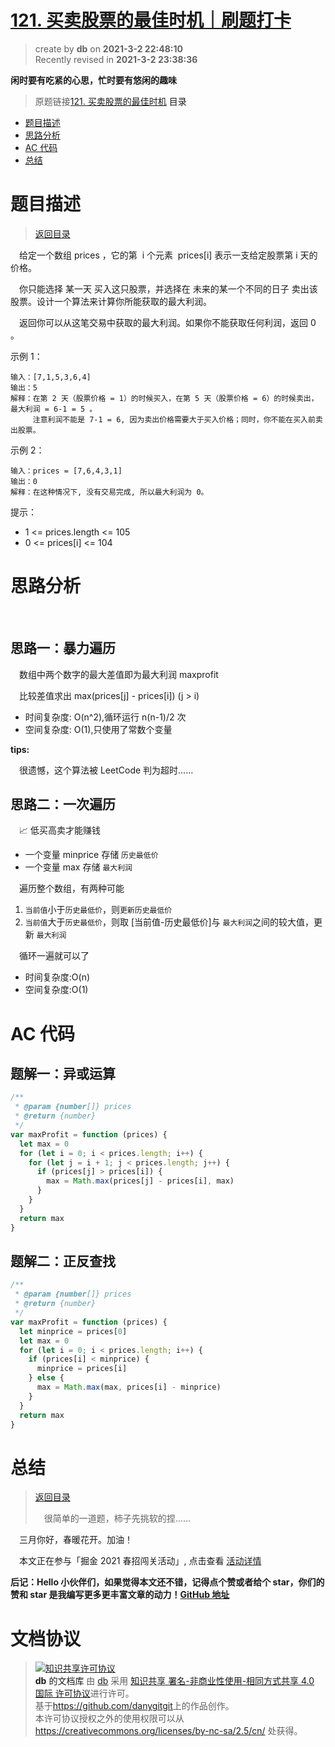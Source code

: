 # [121. 买卖股票的最佳时机｜刷题打卡](https://github.com/danygitgit/document-library)

> create by **db** on **2021-3-2 22:48:10**  
> Recently revised in **2021-3-2 23:38:36**

**闲时要有吃紧的心思，忙时要有悠闲的趣味**

> 原题链接[121. 买卖股票的最佳时机](https://leetcode-cn.com/problems/best-time-to-buy-and-sell-stock/)
> <a id="catalog">目录</a>

- [题目描述](#preface)
- [思路分析](#main-body)
- [AC 代码](#main-body2)
- [总结](#summary)

# <a  id="preface">题目描述</a>

> [返回目录](#catalog)

&emsp;给定一个数组 prices ，它的第  i 个元素  prices[i] 表示一支给定股票第 i 天的价格。

&emsp;你只能选择 某一天 买入这只股票，并选择在 未来的某一个不同的日子 卖出该股票。设计一个算法来计算你所能获取的最大利润。

&emsp;返回你可以从这笔交易中获取的最大利润。如果你不能获取任何利润，返回 0 。

示例 1：

```
输入：[7,1,5,3,6,4]
输出：5
解释：在第 2 天（股票价格 = 1）的时候买入，在第 5 天（股票价格 = 6）的时候卖出，最大利润 = 6-1 = 5 。
     注意利润不能是 7-1 = 6, 因为卖出价格需要大于买入价格；同时，你不能在买入前卖出股票。
```

示例 2：

```
输入：prices = [7,6,4,3,1]
输出：0
解释：在这种情况下, 没有交易完成, 所以最大利润为 0。
```

提示：

- 1 <= prices.length <= 105
- 0 <= prices[i] <= 104

# <a  id="main-body">思路分析</a>

&emsp;

## 思路一：暴力遍历

&emsp;数组中两个数字的最大差值即为最大利润 maxprofit

&emsp;比较差值求出 max(prices[j] - prices[i]) (j > i)

- 时间复杂度: O(n^2),循环运行 n(n-1)/2 次
- 空间复杂度: O(1),只使用了常数个变量

**tips:**

&emsp;很遗憾，这个算法被 LeetCode 判为超时……

## 思路二：一次遍历

&emsp;📈 低买高卖才能赚钱

- 一个变量 minprice 存储 `历史最低价`
- 一个变量 max 存储 `最大利润`

&emsp;遍历整个数组，有两种可能

1. `当前值`小于`历史最低价`，则`更新历史最低价`
2. `当前值`大于`历史最低价`，则取 [当前值-历史最低价]与 `最大利润`之间的较大值，更新 `最大利润`

&emsp;循环一遍就可以了

- 时间复杂度:O(n)
- 空间复杂度:O(1)

# <a  id="main-body2">AC 代码</a>

## 题解一：异或运算

```js
/**
 * @param {number[]} prices
 * @return {number}
 */
var maxProfit = function (prices) {
  let max = 0
  for (let i = 0; i < prices.length; i++) {
    for (let j = i + 1; j < prices.length; j++) {
      if (prices[j] > prices[i]) {
        max = Math.max(prices[j] - prices[i], max)
      }
    }
  }
  return max
}
```

## 题解二：正反查找

```js
/**
 * @param {number[]} prices
 * @return {number}
 */
var maxProfit = function (prices) {
  let minprice = prices[0]
  let max = 0
  for (let i = 0; i < prices.length; i++) {
    if (prices[i] < minprice) {
      minprice = prices[i]
    } else {
      max = Math.max(max, prices[i] - minprice)
    }
  }
  return max
}
```

# <a  id="summary">总结</a>

> [返回目录](#catalog)
>
> &emsp;很简单的一道题，柿子先挑软的捏……

&emsp;三月你好，春暖花开。加油！

&emsp;本文正在参与「掘金 2021 春招闯关活动」, 点击查看 [活动详情](https://juejin.cn/post/6933147477399109640)

**后记：Hello 小伙伴们，如果觉得本文还不错，记得点个赞或者给个 star，你们的赞和 star 是我编写更多更丰富文章的动力！[GitHub 地址](https://github.com/danygitgit/document-library)**

# 文档协议

> <a rel="license" href="http://creativecommons.org/licenses/by-nc-sa/4.0/"><img alt="知识共享许可协议" style="border-width:0" src="https://user-gold-cdn.xitu.io/2018/12/23/167d9537f3e29c99?w=88&h=31&f=png&s=1888" /></a><br /><a xmlns:dct="http://purl.org/dc/terms/" property="dct:title">**db** 的文档库</a> 由 <a xmlns:cc="http://creativecommons.org/ns#" href="db" property="cc:attributionName" rel="cc:attributionURL">db</a> 采用 <a rel="license" href="http://creativecommons.org/licenses/by-nc-sa/4.0/">知识共享 署名-非商业性使用-相同方式共享 4.0 国际 许可协议</a>进行许可。<br />基于<a xmlns:dct="http://purl.org/dc/terms/" href="https://github.com/danygitgit" rel="dct:source">https://github.com/danygitgit</a>上的作品创作。<br />本许可协议授权之外的使用权限可以从 <a xmlns:cc="http://creativecommons.org/ns#" href="https://creativecommons.org/licenses/by-nc-sa/2.5/cn/" rel="cc:morePermissions">https://creativecommons.org/licenses/by-nc-sa/2.5/cn/</a> 处获得。
